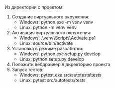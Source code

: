Из директории с проектом:
1. Создание виртуального окружения: 
    - Windows: python.exe -m venv venv
    - Linux: python -m venv venv
2. Активация виртуального окружения: 
    - Windows: .\venv\Scripts\Activate.ps1
    - Linux: source/bin/activate
3. Установка в режиме разработки:
    - Windows: python.exe setup.py develop
    - Linux: python setup.py develop
4. Положить вебдрайвер в директорию проекта
5. Запуск тестов:
    - Windows: pytest.exe src\autotests\tests
    - Linux: pytest src/autotests/tests
